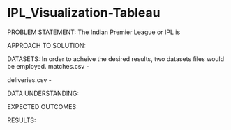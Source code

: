 # IPL_Visualization-Tableau
PROBLEM STATEMENT:
The Indian Premier League or IPL is 

APPROACH TO SOLUTION:

DATASETS:
In order to acheive the desired results, two datasets files would be employed.
matches.csv -

deliveries.csv - 

DATA UNDERSTANDING:

EXPECTED OUTCOMES:

RESULTS:
